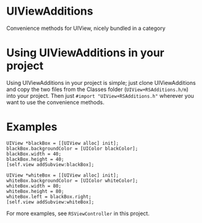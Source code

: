 UIViewAdditions
===============

Convenience methods for UIView, nicely bundled in a category

Using UIViewAdditions in your project
=====================================

Using UIViewAdditions in your project is simple; just clone UIViewAdditions and copy the two files from the Classes folder (`UIView+RSAdditions.h/m`) into your project. Then just `#import "UIView+RSAdditions.h"` wherever you want to use the convenience methods.

Examples
========

    UIView *blackBox = [[UIView alloc] init];
    blackBox.backgroundColor = [UIColor blackColor];
    blackBox.width = 40;
    blackBox.height = 40;
    [self.view addSubview:blackBox];
    
    UIView *whiteBox = [[UIView alloc] init];
    whiteBox.backgroundColor = [UIColor whiteColor];
    whiteBox.width = 80;
    whiteBox.height = 80;
    whiteBox.left = blackBox.right;
    [self.view addSubview:whiteBox];

For more examples, see `RSViewController` in this project.
